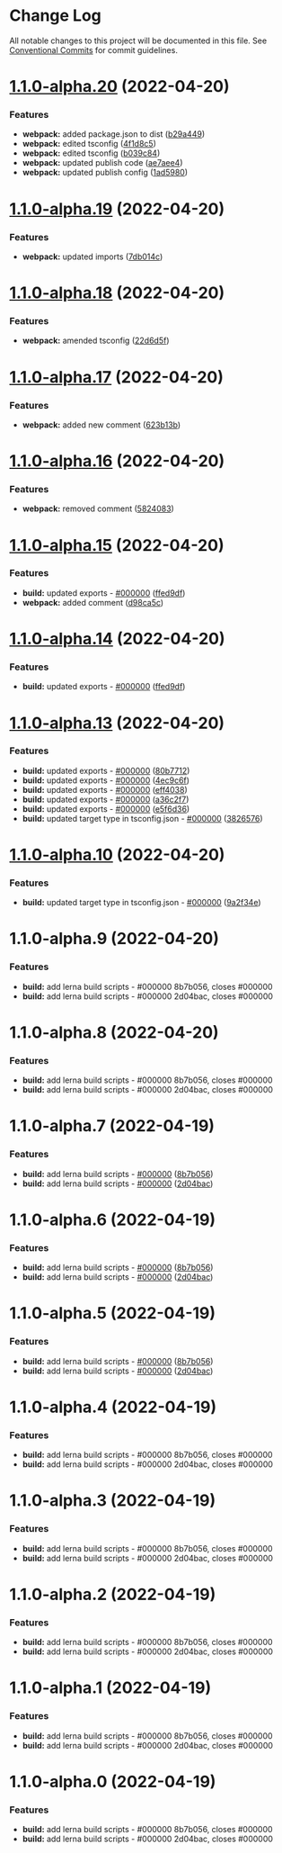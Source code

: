 # Change Log

All notable changes to this project will be documented in this file.
See [Conventional Commits](https://conventionalcommits.org) for commit guidelines.

# [1.1.0-alpha.20](https://vfuk-digital.visualstudio.com/Digital/_git/lib-web-federation-utils/compare/@vf/federated-web-build-webpack@1.1.0-alpha.19...@vf/federated-web-build-webpack@1.1.0-alpha.20) (2022-04-20)


### Features

* **webpack:** added package.json to dist ([b29a449](https://vfuk-digital.visualstudio.com/Digital/_git/lib-web-federation-utils/commits/b29a4495012c2a4ebf15375e559896926d7056b9))
* **webpack:** edited tsconfig ([4f1d8c5](https://vfuk-digital.visualstudio.com/Digital/_git/lib-web-federation-utils/commits/4f1d8c5b5b3f6d1cfacc4abcd32fe6bc2e31c234))
* **webpack:** edited tsconfig ([b039c84](https://vfuk-digital.visualstudio.com/Digital/_git/lib-web-federation-utils/commits/b039c84a4825027ccf3a786babc1d48756cf7968))
* **webpack:** updated publish code ([ae7aee4](https://vfuk-digital.visualstudio.com/Digital/_git/lib-web-federation-utils/commits/ae7aee4780563c7633600160cd54546c5a05599a))
* **webpack:** updated publish config ([1ad5980](https://vfuk-digital.visualstudio.com/Digital/_git/lib-web-federation-utils/commits/1ad598034932e7ee87cc89079e67a10493f478e5))





# [1.1.0-alpha.19](https://vfuk-digital.visualstudio.com/Digital/_git/lib-web-federation-utils/compare/@vf/federated-web-build-webpack@1.1.0-alpha.18...@vf/federated-web-build-webpack@1.1.0-alpha.19) (2022-04-20)


### Features

* **webpack:** updated imports ([7db014c](https://vfuk-digital.visualstudio.com/Digital/_git/lib-web-federation-utils/commits/7db014cb0bb7487918575342e22f87378547b935))





# [1.1.0-alpha.18](https://vfuk-digital.visualstudio.com/Digital/_git/lib-web-federation-utils/compare/@vf/federated-web-build-webpack@1.1.0-alpha.17...@vf/federated-web-build-webpack@1.1.0-alpha.18) (2022-04-20)


### Features

* **webpack:** amended tsconfig ([22d6d5f](https://vfuk-digital.visualstudio.com/Digital/_git/lib-web-federation-utils/commits/22d6d5fb33c3f56b4ee2ffcc06c818c55c4300c9))





# [1.1.0-alpha.17](https://vfuk-digital.visualstudio.com/Digital/_git/lib-web-federation-utils/compare/@vf/federated-web-build-webpack@1.1.0-alpha.16...@vf/federated-web-build-webpack@1.1.0-alpha.17) (2022-04-20)


### Features

* **webpack:** added new comment ([623b13b](https://vfuk-digital.visualstudio.com/Digital/_git/lib-web-federation-utils/commits/623b13bc035e3002a921fe82afc8264a2733073b))





# [1.1.0-alpha.16](https://vfuk-digital.visualstudio.com/Digital/_git/lib-web-federation-utils/compare/@vf/federated-web-build-webpack@1.1.0-alpha.15...@vf/federated-web-build-webpack@1.1.0-alpha.16) (2022-04-20)


### Features

* **webpack:** removed comment ([5824083](https://vfuk-digital.visualstudio.com/Digital/_git/lib-web-federation-utils/commits/5824083a24146f79cbbb21934ca95dbf7058db1c))





# [1.1.0-alpha.15](https://vfuk-digital.visualstudio.com/Digital/_git/lib-web-federation-utils/compare/@vf/federated-web-build-webpack@1.1.0-alpha.13...@vf/federated-web-build-webpack@1.1.0-alpha.15) (2022-04-20)


### Features

* **build:** updated exports - [#000000](https://vfuk-digital.visualstudio.com/Digital/_git/lib-web-federation-utils/issues/000000) ([ffed9df](https://vfuk-digital.visualstudio.com/Digital/_git/lib-web-federation-utils/commits/ffed9df7e68941accc3279411476a82f74be7242))
* **webpack:** added comment ([d98ca5c](https://vfuk-digital.visualstudio.com/Digital/_git/lib-web-federation-utils/commits/d98ca5c36828eae776801180930fd2a7a9524740))





# [1.1.0-alpha.14](https://vfuk-digital.visualstudio.com/Digital/_git/lib-web-federation-utils/compare/@vf/federated-web-build-webpack@1.1.0-alpha.13...@vf/federated-web-build-webpack@1.1.0-alpha.14) (2022-04-20)


### Features

* **build:** updated exports - [#000000](https://vfuk-digital.visualstudio.com/Digital/_git/lib-web-federation-utils/issues/000000) ([ffed9df](https://vfuk-digital.visualstudio.com/Digital/_git/lib-web-federation-utils/commits/ffed9df7e68941accc3279411476a82f74be7242))





# [1.1.0-alpha.13](https://vfuk-digital.visualstudio.com/Digital/_git/lib-web-federation-utils/compare/@vf/federated-web-build-webpack@1.1.0-alpha.10...@vf/federated-web-build-webpack@1.1.0-alpha.13) (2022-04-20)


### Features

* **build:** updated exports - [#000000](https://vfuk-digital.visualstudio.com/Digital/_git/lib-web-federation-utils/issues/000000) ([80b7712](https://vfuk-digital.visualstudio.com/Digital/_git/lib-web-federation-utils/commits/80b77128e5ae8a65784e472a05253b887ba72fb7))
* **build:** updated exports - [#000000](https://vfuk-digital.visualstudio.com/Digital/_git/lib-web-federation-utils/issues/000000) ([4ec9c6f](https://vfuk-digital.visualstudio.com/Digital/_git/lib-web-federation-utils/commits/4ec9c6fea5bf2edc6b9ce1dad2ccf5098dc9e0f8))
* **build:** updated exports - [#000000](https://vfuk-digital.visualstudio.com/Digital/_git/lib-web-federation-utils/issues/000000) ([eff4038](https://vfuk-digital.visualstudio.com/Digital/_git/lib-web-federation-utils/commits/eff4038e6f65ceff148ecdac68c2d37ab1d7fd9d))
* **build:** updated exports - [#000000](https://vfuk-digital.visualstudio.com/Digital/_git/lib-web-federation-utils/issues/000000) ([a36c2f7](https://vfuk-digital.visualstudio.com/Digital/_git/lib-web-federation-utils/commits/a36c2f7cc7093236fcd78bbfe5a890a2899d9cdc))
* **build:** updated exports - [#000000](https://vfuk-digital.visualstudio.com/Digital/_git/lib-web-federation-utils/issues/000000) ([e5f6d36](https://vfuk-digital.visualstudio.com/Digital/_git/lib-web-federation-utils/commits/e5f6d3696fbd1231e833f1d48d3f814372261009))
* **build:** updated target type in tsconfig.json - [#000000](https://vfuk-digital.visualstudio.com/Digital/_git/lib-web-federation-utils/issues/000000) ([3826576](https://vfuk-digital.visualstudio.com/Digital/_git/lib-web-federation-utils/commits/38265766c11236338effb04ccd8f3f313e355550))





# [1.1.0-alpha.10](https://vfuk-digital.visualstudio.com/Digital/_git/lib-web-federation-utils/compare/@vf/federated-web-build-webpack@1.1.0-alpha.9...@vf/federated-web-build-webpack@1.1.0-alpha.10) (2022-04-20)


### Features

* **build:** updated target type in tsconfig.json - [#000000](https://vfuk-digital.visualstudio.com/Digital/_git/lib-web-federation-utils/issues/000000) ([9a2f34e](https://vfuk-digital.visualstudio.com/Digital/_git/lib-web-federation-utils/commits/9a2f34e056ea1d25cc514e9c05fa433323fa0933))





# 1.1.0-alpha.9 (2022-04-20)


### Features

* **build:** add lerna build scripts - #000000 8b7b056, closes #000000
* **build:** add lerna build scripts - #000000 2d04bac, closes #000000





# 1.1.0-alpha.8 (2022-04-20)


### Features

* **build:** add lerna build scripts - #000000 8b7b056, closes #000000
* **build:** add lerna build scripts - #000000 2d04bac, closes #000000





# 1.1.0-alpha.7 (2022-04-19)


### Features

* **build:** add lerna build scripts - [#000000](https://vfuk-digital.visualstudio.com/Digital/_git/lib-web-federation-utils/issues/000000) ([8b7b056](https://vfuk-digital.visualstudio.com/Digital/_git/lib-web-federation-utils/commits/8b7b0560d2d7a500d1292261b3a4f05089801f2e))
* **build:** add lerna build scripts - [#000000](https://vfuk-digital.visualstudio.com/Digital/_git/lib-web-federation-utils/issues/000000) ([2d04bac](https://vfuk-digital.visualstudio.com/Digital/_git/lib-web-federation-utils/commits/2d04bac217c0986353e51ce947b2fffc5e73f648))





# 1.1.0-alpha.6 (2022-04-19)


### Features

* **build:** add lerna build scripts - [#000000](https://vfuk-digital.visualstudio.com/Digital/_git/lib-web-federation-utils/issues/000000) ([8b7b056](https://vfuk-digital.visualstudio.com/Digital/_git/lib-web-federation-utils/commits/8b7b0560d2d7a500d1292261b3a4f05089801f2e))
* **build:** add lerna build scripts - [#000000](https://vfuk-digital.visualstudio.com/Digital/_git/lib-web-federation-utils/issues/000000) ([2d04bac](https://vfuk-digital.visualstudio.com/Digital/_git/lib-web-federation-utils/commits/2d04bac217c0986353e51ce947b2fffc5e73f648))





# 1.1.0-alpha.5 (2022-04-19)


### Features

* **build:** add lerna build scripts - [#000000](https://dev.azure.com/vfuk-digital/Digital/_git/lib-web-federation-utils/issues/000000) ([8b7b056](https://dev.azure.com/vfuk-digital/Digital/_git/lib-web-federation-utils/commits/8b7b0560d2d7a500d1292261b3a4f05089801f2e))
* **build:** add lerna build scripts - [#000000](https://dev.azure.com/vfuk-digital/Digital/_git/lib-web-federation-utils/issues/000000) ([2d04bac](https://dev.azure.com/vfuk-digital/Digital/_git/lib-web-federation-utils/commits/2d04bac217c0986353e51ce947b2fffc5e73f648))





# 1.1.0-alpha.4 (2022-04-19)


### Features

* **build:** add lerna build scripts - #000000 8b7b056, closes #000000
* **build:** add lerna build scripts - #000000 2d04bac, closes #000000





# 1.1.0-alpha.3 (2022-04-19)


### Features

* **build:** add lerna build scripts - #000000 8b7b056, closes #000000
* **build:** add lerna build scripts - #000000 2d04bac, closes #000000





# 1.1.0-alpha.2 (2022-04-19)


### Features

* **build:** add lerna build scripts - #000000 8b7b056, closes #000000
* **build:** add lerna build scripts - #000000 2d04bac, closes #000000





# 1.1.0-alpha.1 (2022-04-19)


### Features

* **build:** add lerna build scripts - #000000 8b7b056, closes #000000
* **build:** add lerna build scripts - #000000 2d04bac, closes #000000





# 1.1.0-alpha.0 (2022-04-19)


### Features

* **build:** add lerna build scripts - #000000 8b7b056, closes #000000
* **build:** add lerna build scripts - #000000 2d04bac, closes #000000
